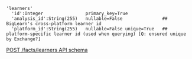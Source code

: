 ```
'learners'
  'id':Integer                primary_key=True
  'analysis_id':String(255)   nullable=False               ## BigLearn's cross-platform learner id
  'platform_id':String(255)   nullable=False unique=True   ## platform-specific learner id (used when querying) [Q: ensured unique by Exchange?]
```
[POST /facts/learners API schema](https://biglearnadmin-qa.openstax.org/docs/facts.html#post--facts-learners)
